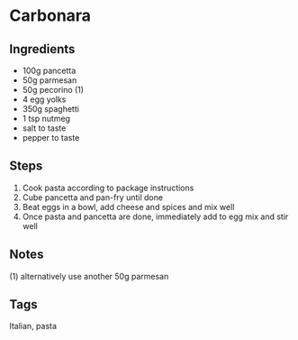 # Carbonara

## Ingredients

* 100g pancetta
* 50g parmesan
* 50g pecorino (1)
* 4 egg yolks
* 350g spaghetti
* 1 tsp nutmeg
* salt to taste
* pepper to taste

## Steps

1. Cook pasta according to package instructions
2. Cube pancetta and pan-fry until done 
3. Beat eggs in a bowl, add cheese and spices and mix well
4. Once pasta and pancetta are done, immediately add to egg mix and stir well

## Notes

(1) alternatively use another 50g parmesan

## Tags
Italian, pasta
